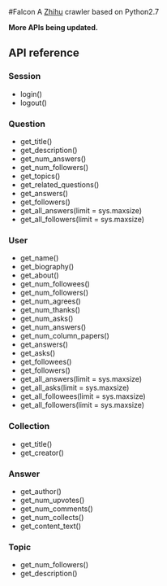 #Falcon
A [Zhihu](http://www.zhihu.com/) crawler based on Python2.7

**More APIs being updated.**

## API reference

### Session
* login()
* logout()

### Question
* get_title()
* get_description()
* get_num_answers()
* get_num_followers()
* get_topics()
* get_related_questions()
* get_answers()
* get_followers()
* get_all_answers(limit = sys.maxsize)
* get_all_followers(limit = sys.maxsize)

### User
* get_name()
* get_biography()
* get_about()
* get_num_followees()
* get_num_followers()
* get_num_agrees()
* get_num_thanks()
* get_num_asks()
* get_num_answers()
* get_num_column_papers()
* get_answers()
* get_asks()
* get_followees()
* get_followers()
* get_all_answers(limit = sys.maxsize)
* get_all_asks(limit = sys.maxsize)
* get_all_followees(limit = sys.maxsize)
* get_all_followers(limit = sys.maxsize)

### Collection
* get_title()
* get_creator()

### Answer
* get_author()
* get_num_upvotes()
* get_num_comments()
* get_num_collects()
* get_content_text()

### Topic
* get_num_followers()
* get_description()
